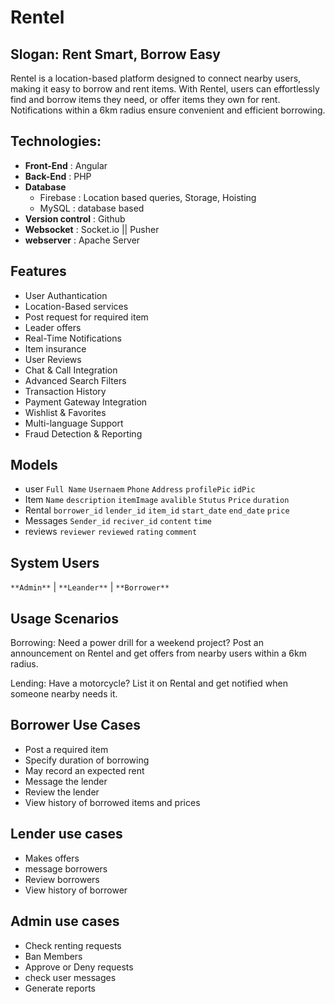 # Rentel

## Slogan: Rent Smart, Borrow Easy

Rentel is a location-based platform designed to connect nearby users,
making it easy to borrow and rent items. With Rentel, users can effortlessly find and borrow items they need,
or offer items they own for rent. Notifications within a 6km radius ensure convenient and efficient borrowing.

## Technologies:

- **Front-End** : Angular
- **Back-End** : PHP
- **Database**
  - Firebase : Location based queries, Storage, Hoisting
  - MySQL : database based
- **Version control** : Github
- **Websocket** : Socket.io || Pusher
- **webserver** : Apache Server

## Features

- User Authantication
- Location-Based services
- Post request for required item
- Leader offers
- Real-Time Notifications
- Item insurance
- User Reviews
- Chat & Call Integration
- Advanced Search Filters
- Transaction History
- Payment Gateway Integration
- Wishlist & Favorites
- Multi-language Support
- Fraud Detection & Reporting

## Models

- user `Full Name` `Usernaem` `Phone` `Address` `profilePic` `idPic`
- Item `Name` `description` `itemImage` `avalible` `Stutus` `Price` `duration`
- Rental `borrower_id` `lender_id` `item_id` `start_date` `end_date` `price`
- Messages `Sender_id` `reciver_id` `content` `time`
- reviews `reviewer` `reviewed` `rating` `comment`

## System Users

`**Admin**` | `**Leander**` | `**Borrower**`

## Usage Scenarios

Borrowing: Need a power drill for a weekend project? Post an announcement on Rentel and get offers from nearby users within a 6km radius.

Lending: Have a motorcycle? List it on Rental and get notified when someone nearby needs it.

## Borrower Use Cases

- Post a required item
- Specify duration of borrowing
- May record an expected rent
- Message the lender
- Review the lender
- View history of borrowed items and prices

## Lender use cases

- Makes offers
- message borrowers
- Review borrowers
- View history of borrower

## Admin use cases

- Check renting requests
- Ban Members
- Approve or Deny requests
- check user messages
- Generate reports
